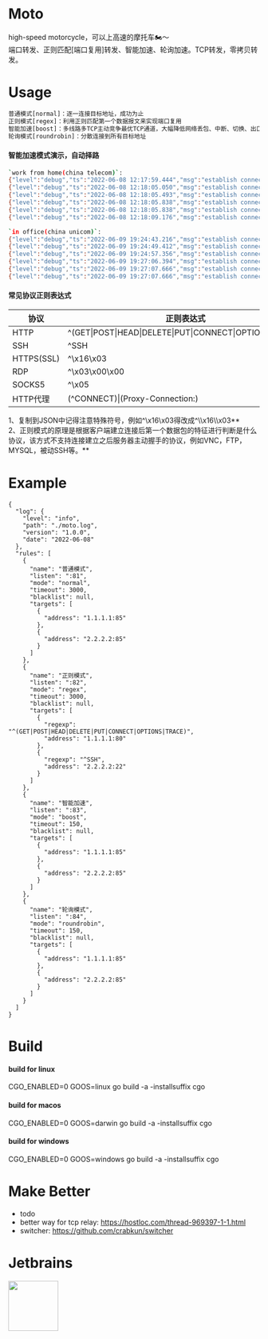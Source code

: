 # Moto
high-speed motorcycle，可以上高速的摩托车🏍️～    
端口转发、正则匹配[端口复用]转发、智能加速、轮询加速。TCP转发，零拷贝转发。    

# Usage    
```diff
普通模式[normal]：逐一连接目标地址，成功为止       
正则模式[regex]：利用正则匹配第一个数据报文来实现端口复用      
智能加速[boost]：多线路多TCP主动竞争最优TCP通道，大幅降低网络丢包、中断、切换、出口高低峰的影响!    
轮询模式[roundrobin]：分散连接到所有目标地址    
```

#### 智能加速模式演示，自动择路    

```bash
`work from home(china telecom)`:
{"level":"debug","ts":"2022-06-08 12:17:59.444","msg":"establish connection","ruleName":"智能加速","remoteAddr":"127.0.0.1 [本机地址] :49751","targetAddr":"47.241.9.9 [新加坡 阿里云] :85","decisionTime(ms)":79}
{"level":"debug","ts":"2022-06-08 12:18:05.050","msg":"establish connection","ruleName":"智能加速","remoteAddr":"127.0.0.1 [本机地址] :49774","targetAddr":"47.241.9.9 [新加坡 阿里云] :85","decisionTime(ms)":81}
{"level":"debug","ts":"2022-06-08 12:18:05.493","msg":"establish connection","ruleName":"智能加速","remoteAddr":"127.0.0.1 [本机地址] :49783","targetAddr":"34.124.1.1 [美国 得克萨斯州] :85","decisionTime(ms)":75}
{"level":"debug","ts":"2022-06-08 12:18:05.838","msg":"establish connection","ruleName":"智能加速","remoteAddr":"127.0.0.1 [本机地址] :49792","targetAddr":"47.241.9.9 [新加坡 阿里云] :85","decisionTime(ms)":84}
{"level":"debug","ts":"2022-06-08 12:18:05.838","msg":"establish connection","ruleName":"智能加速","remoteAddr":"127.0.0.1 [本机地址] :49790","targetAddr":"47.241.9.9 [新加坡 阿里云] :85","decisionTime(ms)":84}
{"level":"debug","ts":"2022-06-08 12:18:09.176","msg":"establish connection","ruleName":"智能加速","remoteAddr":"127.0.0.1 [本机地址] :49810","targetAddr":"34.124.1.1 [美国 得克萨斯州] :85","decisionTime(ms)":81}

`in office(china unicom)`:
{"level":"debug","ts":"2022-06-09 19:24:43.216","msg":"establish connection","ruleName":"智能加速","remoteAddr":"127.0.0.1 [本机地址] :63847","targetAddr":"119.28.5.2 [香港 腾讯云] :85","decisionTime(ms)":66}
{"level":"debug","ts":"2022-06-09 19:24:49.412","msg":"establish connection","ruleName":"智能加速","remoteAddr":"127.0.0.1 [本机地址] :63878","targetAddr":"119.28.5.2 [香港 腾讯云] :85","decisionTime(ms)":49}
{"level":"debug","ts":"2022-06-09 19:24:57.356","msg":"establish connection","ruleName":"智能加速","remoteAddr":"127.0.0.1 [本机地址] :63905","targetAddr":"119.28.5.2 [香港 腾讯云] :85","decisionTime(ms)":55}
{"level":"debug","ts":"2022-06-09 19:27:06.394","msg":"establish connection","ruleName":"智能加速","remoteAddr":"127.0.0.1 [本机地址] :64245","targetAddr":"119.28.5.2 [香港 腾讯云] :85","decisionTime(ms)":51}
{"level":"debug","ts":"2022-06-09 19:27:07.666","msg":"establish connection","ruleName":"智能加速","remoteAddr":"127.0.0.1 [本机地址] :64255","targetAddr":"119.28.5.2 [香港 腾讯云] :85","decisionTime(ms)":55}
{"level":"debug","ts":"2022-06-09 19:27:07.666","msg":"establish connection","ruleName":"智能加速","remoteAddr":"127.0.0.1 [本机地址] :64256","targetAddr":"119.28.5.2 [香港 腾讯云] :85","decisionTime(ms)":55}
```

#### 常见协议正则表达式      
|协议|正则表达式|
| --- | ---|
|HTTP|^(GET\|POST\|HEAD\|DELETE\|PUT\|CONNECT\|OPTIONS\|TRACE)|
|SSH|^SSH|
|HTTPS(SSL)|^\x16\x03|
|RDP|^\x03\x00\x00|
|SOCKS5|^\x05|
|HTTP代理|(^CONNECT)\|(Proxy-Connection:)|

1、复制到JSON中记得注意特殊符号，例如^\\x16\\x03得改成^\\\\x16\\\\x03**     
2、正则模式的原理是根据客户端建立连接后第一个数据包的特征进行判断是什么协议，该方式不支持连接建立之后服务器主动握手的协议，例如VNC，FTP，MYSQL，被动SSH等。**

# Example    
```
{
  "log": {
    "level": "info",
    "path": "./moto.log",
    "version": "1.0.0",
    "date": "2022-06-08"
  },
  "rules": [
    {
      "name": "普通模式",
      "listen": ":81",
      "mode": "normal",
      "timeout": 3000,
      "blacklist": null,
      "targets": [
        {
          "address": "1.1.1.1:85"
        },
        {
          "address": "2.2.2.2:85"
        }
      ]
    },
    {
      "name": "正则模式",
      "listen": ":82",
      "mode": "regex",
      "timeout": 3000,
      "blacklist": null,
      "targets": [
        {
          "regexp": "^(GET|POST|HEAD|DELETE|PUT|CONNECT|OPTIONS|TRACE)",
          "address": "1.1.1.1:80"
        },
        {
          "regexp": "^SSH",
          "address": "2.2.2.2:22"
        }
      ]
    },
    {
      "name": "智能加速",
      "listen": ":83",
      "mode": "boost",
      "timeout": 150,
      "blacklist": null,
      "targets": [
        {
          "address": "1.1.1.1:85"
        },
        {
          "address": "2.2.2.2:85"
        }
      ]
    },
    {
      "name": "轮询模式",
      "listen": ":84",
      "mode": "roundrobin",
      "timeout": 150,
      "blacklist": null,
      "targets": [
        {
          "address": "1.1.1.1:85"
        },
        {
          "address": "2.2.2.2:85"
        }
      ]
    }
  ]
}
```


# Build    
#### build for linux    

CGO_ENABLED=0 GOOS=linux go build -a -installsuffix cgo   

#### build for macos

CGO_ENABLED=0 GOOS=darwin go build -a -installsuffix cgo

#### build for windows 

CGO_ENABLED=0 GOOS=windows go build -a -installsuffix cgo    

# Make Better        

* todo
* better way for tcp relay: https://hostloc.com/thread-969397-1-1.html
* switcher: https://github.com/crabkun/switcher

# Jetbrains    

<a href="https://www.jetbrains.com/?from=cppla"><img src="https://resources.jetbrains.com/storage/products/company/brand/logos/jb_square.png" width="100px"></a>
